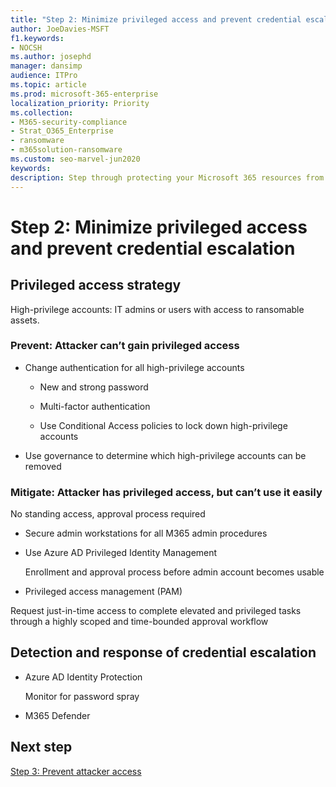 ```yaml
---
title: "Step 2: Minimize privileged access and prevent credential escalation"
author: JoeDavies-MSFT
f1.keywords:
- NOCSH
ms.author: josephd
manager: dansimp
audience: ITPro
ms.topic: article
ms.prod: microsoft-365-enterprise
localization_priority: Priority
ms.collection:
- M365-security-compliance
- Strat_O365_Enterprise
- ransomware
- m365solution-ransomware
ms.custom: seo-marvel-jun2020
keywords: 
description: Step through protecting your Microsoft 365 resources from ransomware attacks.
---
```


# Step 2: Minimize privileged access and prevent credential escalation


## Privileged access strategy

High-privilege accounts: IT admins or users with access to ransomable assets.

### Prevent: Attacker can’t gain privileged access

- Change authentication for all high-privilege accounts

   - New and strong password

   - Multi-factor authentication

   - Use Conditional Access policies to lock down high-privilege accounts

- Use governance to determine which high-privilege accounts can be removed

### Mitigate: Attacker has privileged access, but can’t use it easily

No standing access, approval process required

- Secure admin workstations for all M365 admin procedures
- Use Azure AD Privileged Identity Management

   Enrollment and approval process before admin account becomes usable

- Privileged access management (PAM)

Request just-in-time access to complete elevated and privileged tasks through a highly scoped and time-bounded approval workflow

## Detection and response of credential escalation

- Azure AD Identity Protection

   Monitor for password spray

- M365 Defender


## Next step

[Step 3: Prevent attacker access](protect-against-ransomware-microsoft-365-phase3.md)

<!--

[![The steps to set up ransomware protection with Microsoft 365](../media/protect-against-ransomware-microsoft-365/protect-against-ransomware-step-grid-2.png)](protect-against-ransomware-microsoft-365-phase2.md)

--> 


